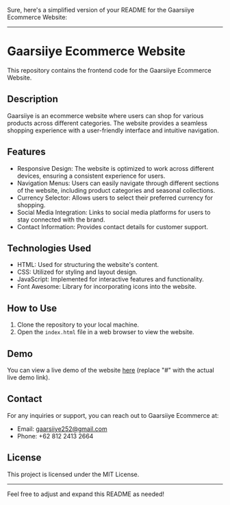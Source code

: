 Sure, here's a simplified version of your README for the Gaarsiiye Ecommerce Website:

---

# Gaarsiiye Ecommerce Website

This repository contains the frontend code for the Gaarsiiye Ecommerce Website.

## Description

Gaarsiiye is an ecommerce website where users can shop for various products across different categories. The website provides a seamless shopping experience with a user-friendly interface and intuitive navigation.

## Features

- Responsive Design: The website is optimized to work across different devices, ensuring a consistent experience for users.
- Navigation Menus: Users can easily navigate through different sections of the website, including product categories and seasonal collections.
- Currency Selector: Allows users to select their preferred currency for shopping.
- Social Media Integration: Links to social media platforms for users to stay connected with the brand.
- Contact Information: Provides contact details for customer support.

## Technologies Used

- HTML: Used for structuring the website's content.
- CSS: Utilized for styling and layout design.
- JavaScript: Implemented for interactive features and functionality.
- Font Awesome: Library for incorporating icons into the website.

## How to Use

1. Clone the repository to your local machine.
2. Open the `index.html` file in a web browser to view the website.

## Demo

You can view a live demo of the website [here](#) (replace "#" with the actual live demo link).

## Contact

For any inquiries or support, you can reach out to Gaarsiiye Ecommerce at:
- Email: gaarsiiye252@gmail.com
- Phone: +62 812 2413 2664

## License

This project is licensed under the MIT License.

---

Feel free to adjust and expand this README as needed!
